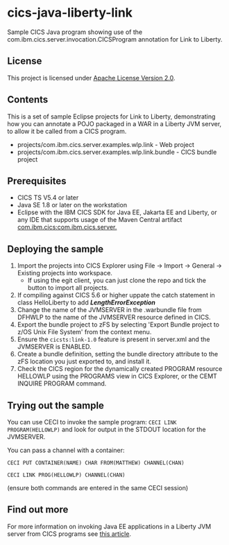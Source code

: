# cics-java-liberty-link
Sample CICS Java program showing use of the com.ibm.cics.server.invocation.CICSProgram annotation for Link to Liberty.

## License
This project is licensed under [Apache License Version 2.0](LICENSE).   

## Contents
This is a set of sample Eclipse projects for Link to Liberty, demonstrating how you can annotate a POJO packaged in a WAR in a Liberty JVM server, to allow it be called from a CICS program.

- projects/com.ibm.cics.server.examples.wlp.link - Web project
- projects/com.ibm.cics.server.examples.wlp.link.bundle - CICS bundle project

## Prerequisites
* CICS TS V5.4 or later
* Java SE 1.8 or later on the workstation
* Eclipse with the IBM CICS SDK for Java EE, Jakarta EE and Liberty, or any IDE that supports usage of the Maven Central artifact [com.ibm.cics:com.ibm.cics.server.](https://search.maven.org/artifact/com.ibm.cics/com.ibm.cics.server)


## Deploying the sample
1. Import the projects into CICS Explorer using File -> Import -> General -> Existing projects into workspace. 
   - If using the egit client, you can just clone the repo and tick the button to import all projects.
2. If compiling against CICS 5.6 or higher uppate the catch statement in class HelloLiberty to add ***LengthErrorException***
2. Change the name of the JVMSERVER in the .warbundle file from DFHWLP to the name of the JVMSERVER resource defined in CICS. 
3. Export the bundle project to zFS by selecting 'Export Bundle project to z/OS Unix File System' from the context menu.
4. Ensure the `cicsts:link-1.0` feature is present in server.xml and the JVMSERVER is ENABLED.
5. Create a bundle definition, setting the bundle directory attribute to the zFS location you just exported to, and install it. 
6. Check the CICS region for the dynamically created PROGRAM resource HELLOWLP using the PROGRAMS view in CICS Explorer, or the CEMT INQUIRE PROGRAM command.

## Trying out the sample
You can use CECI to invoke the sample program:
`CECI LINK PROGRAM(HELLOWLP)`
and look for output in the STDOUT location for the JVMSERVER.

You can pass a channel with a container:

```text
CECI PUT CONTAINER(NAME) CHAR FROM(MATTHEW) CHANNEL(CHAN)

CECI LINK PROG(HELLOWLP) CHANNEL(CHAN)
```

(ensure both commands are entered in the same CECI session)

## Find out more
For more information on invoking Java EE applications in a Liberty JVM server from CICS programs see [this article](https://developer.ibm.com/cics/2016/11/14/link-to-liberty-now-available-in-cics-ts-v5-3/).
